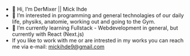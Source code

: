 - 👋 Hi, I’m DerMixer || Mick Ihde
- 👀 I’m interested in programming and general technolagies of our daily life, physiks, anatomie, working out and going to the Gym.
- 🌱 I’m currently learning Fullstack - Webdevelopment in general, but currently with React (Next.js) 
- If you like to work with me or are intrested in my works you can reach me via e-mail: mickihde9@gmail.com

<!---
DerMixer/DerMixer is a ✨ special ✨ repository because its `README.md` (this file) appears on your GitHub profile.
You can click the Preview link to take a look at your changes.
--->
